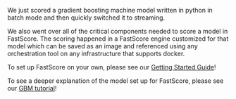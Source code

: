 We just scored a gradient boosting machine model written in python in batch mode and then quickly switched it to streaming.

We also went over all of the critical components needed to score a model in FastScore. The scoring happened in a FastScore engine customized for that model which can be saved as an image and referenced using any orchestration tool on any infrastructure that supports docker.

To set up FastScore on your own, please see our [Getting Started Guide](https://opendatagroup.github.io/Getting%20Started/Getting%20Started%20with%20FastScore/)!

To see a deeper explanation of the model set up for FastScore, please see our [GBM tutorial](https://opendatagroup.github.io/Knowledge%20Center/Tutorials/Gradient%20Boosting%20Regressor/)!
